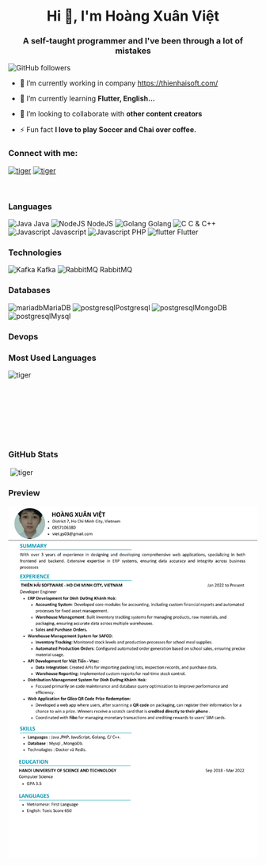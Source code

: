 <h1 align="center">Hi 👋, I'm Hoàng Xuân Việt</h1>
<h3 align="center">A self-taught programmer and I've been through a lot of mistakes</h3>

![GitHub followers](https://img.shields.io/github/followers/vietgs03?logo=GitHub&style=for-the-badge)

- 🔭 I’m currently working in company https://thienhaisoft.com/

- 🌱 I’m currently learning **Flutter, English...**

- 👯 I’m looking to collaborate with **other content creators**

- ⚡ Fun fact **I love to play Soccer and Chai over coffee.**

### Connect with me:

<a href="https://www.facebook.com/profile.php?id=100015130367871" target="blank"><img src="https://cdn.jsdelivr.net/npm/simple-icons@3.0.1/icons/facebook.svg" alt="tiger" height="22" width="22" /></a>
<a href="https://github.com/vietgs03" target="blank"><img src="https://cdn.jsdelivr.net/npm/simple-icons@3.0.1/icons/github.svg" alt="tiger" height="22" width="22" /></a>

<br />

### Languages

<p align="left">
<img src="https://encrypted-tbn0.gstatic.com/images?q=tbn:ANd9GcQ8RqEyY_NcfNEHeOZW4ZeLhkWpUN2dgaM8cQ&usqp=CAU" alt="Java" width="22" height="22"/> Java
<img src="https://nodejs.org/static/images/logo.svg" alt="NodeJS" width="22" height="22"/> NodeJS
<img src="https://encrypted-tbn0.gstatic.com/images?q=tbn:ANd9GcTKVTflN4obalHE47jL8WAuTTwnTKhffRxCDw&usqp=CAU" alt="Golang" width="22" height="22"/> Golang
<img src="https://www.programiz.com/sites/all/themes/programiz/assets/c.svg" alt="C" width="22" height="22"/> C & C++
<img src="https://encrypted-tbn0.gstatic.com/images?q=tbn:ANd9GcSGwMYfXwqnJjxmBkBXmO2le8N8smCqT-84vQ&usqp=CAU" alt="Javascript" width="22" height="22"/> Javascript
<img src="https://www.php.net//images/logos/new-php-logo.svg" alt="Javascript" width="22" height="22"/> PHP
<img src="https://www.vectorlogo.zone/logos/flutterio/flutterio-icon.svg" alt="flutter" width="22" height="22"/> Flutter

### Technologies
<img src="https://encrypted-tbn0.gstatic.com/images?q=tbn:ANd9GcRMpcmpYt4fJjsJ1V-MptAANqXO_4J7v0n2zw&usqp=CAU" alt="Kafka" width="22" height="22"/> Kafka
<img src="https://www.rabbitmq.com/img/logo-rabbitmq.svg" alt="RabbitMQ" width="22" height="22"/> RabbitMQ

### Databases
<img src="https://mariadb.org/wp-content/themes/twentynineteen-child/icons/mariadb_org_rgb_h.svg" alt="mariadb" width="22" height="22"/>MariaDB
<img src="https://www.postgresql.org/media/img/about/press/elephant.png" alt="postgresql" width="22" height="22"/>Postgresql
<img src="https://webimages.mongodb.com/_com_assets/cms/kuzt9r42or1fxvlq2-Meta_Generic.png" alt="postgresql" width="22" height="22"/>MongoDB
<img src="https://www.vectorlogo.zone/logos/mysql/mysql-ar21.svg" alt="postgresql" width="22" height="22"/>Mysql


### Devops


### Most Used Languages
<p><img align="left" src="https://github-readme-stats.vercel.app/api/top-langs/?username=vietgs03&layout=compact&hide=html" alt="tiger" /></p>
<br>
<br>
<br>
<br>
<br>
<br>
<br>
<br>

### GitHub Stats
<p>&nbsp;<img align="center" src="https://github-readme-stats.vercel.app/api?username=vietgs03&show_icons=true" alt="tiger" /></p>

### Preview
![Resume Screenshot](download.png)
